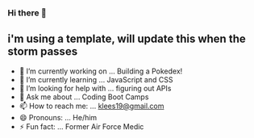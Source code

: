 ### Hi there 👋

## i'm using a template, will update this when the storm passes

- 🔭 I’m currently working on ... Building a Pokedex!
- 🌱 I’m currently learning ... JavaScript and CSS
- 🤔 I’m looking for help with ... figuring out APIs
- 💬 Ask me about ... Coding Boot Camps
- 📫 How to reach me: ... klees19@gmail.com
- 😄 Pronouns: ... He/him
- ⚡ Fun fact: ... Former Air Force Medic
